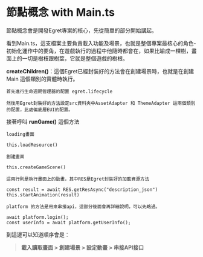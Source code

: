 # 節點概念 with Main.ts



節點概念會是開發Egret專案的核心，先從簡單的部分開始講起。

看到Main.ts，這支檔案主要負責載入功能及場景，也就是整個專案最核心的角色-初始化運作中的要角，在遊戲執行的過程中他隨時都會在，如果比喻成一棵樹，畫面上的一切是樹枝跟樹葉，它就是整個遊戲的樹根。



**createChildren()**：這個Egret已經封裝好的方法會在創建場景時，也就是在創建 Main 這個類別的實體時執行。

```
首先進行生命週期管理器的配置 egret.lifecycle

然後用Egret封裝好的方法設定src資料夾中AssetAdapter 和 ThemeAdapter 這兩個類別的配置，此處偏底層EUI的配置。
```



接著呼叫 **runGame()** 這個方法 

```
loading畫面

this.loadResource()
```

```
創建畫面

this.createGameScene()
```

```
這兩行則是執行畫面上的動畫，其中RES是Egret封裝好的加載資源方法

const result = await RES.getResAsync("description_json")
this.startAnimation(result)
```

```
platform 的方法是用來串接api，這部分後面會再詳細說明，可以先略過。

await platform.login();
const userInfo = await platform.getUserInfo();
```



到這邊可以知道順序會是：

> **載入讀取畫面 > 創建場景 > 設定動畫 > 串接API接口**



